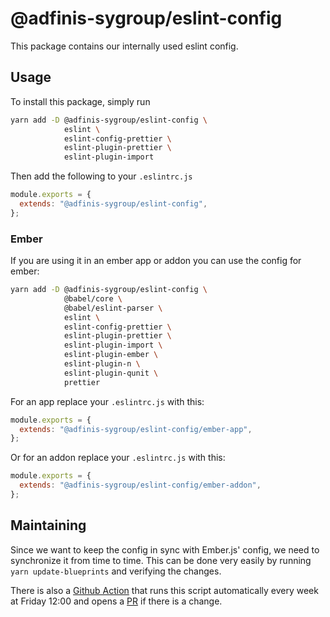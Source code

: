 # @adfinis-sygroup/eslint-config

This package contains our internally used eslint config.

## Usage

To install this package, simply run

```bash
yarn add -D @adfinis-sygroup/eslint-config \
            eslint \
            eslint-config-prettier \
            eslint-plugin-prettier \
            eslint-plugin-import
```

Then add the following to your `.eslintrc.js`

```js
module.exports = {
  extends: "@adfinis-sygroup/eslint-config",
};
```

### Ember

If you are using it in an ember app or addon you can use the config for
ember:

```bash
yarn add -D @adfinis-sygroup/eslint-config \
            @babel/core \
            @babel/eslint-parser \
            eslint \
            eslint-config-prettier \
            eslint-plugin-prettier \
            eslint-plugin-import \
            eslint-plugin-ember \
            eslint-plugin-n \
            eslint-plugin-qunit \
            prettier
```

For an app replace your `.eslintrc.js` with this:

```js
module.exports = {
  extends: "@adfinis-sygroup/eslint-config/ember-app",
};
```

Or for an addon replace your `.eslintrc.js` with this:

```js
module.exports = {
  extends: "@adfinis-sygroup/eslint-config/ember-addon",
};
```

## Maintaining

Since we want to keep the config in sync with Ember.js' config, we need to
synchronize it from time to time. This can be done very easily by running
`yarn update-blueprints` and verifying the changes.

There is also a [Github Action](https://github.com/adfinis/eslint-config/actions/workflows/update-blueprints.yml)
that runs this script automatically every week at Friday 12:00 and opens a
[PR](https://github.com/adfinis/eslint-config/pulls?q=is%3Aopen+is%3Apr+label%3Aupdate-blueprints)
if there is a change.
